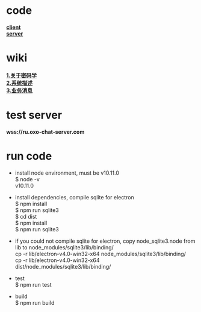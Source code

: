 # code
**[client](https://github.com/oxogenesis/oxo-chat-client)**  
**[server](https://github.com/oxogenesis/oxo-chat-server)**  

# wiki
**[1.关于密码学](https://github.com/oxogenesis/oxo-chat-client/wiki/1.%E5%85%B3%E4%BA%8E%E5%AF%86%E7%A0%81%E5%AD%A6)**  
**[2.系统描述](https://github.com/oxogenesis/oxo-chat-client/wiki/2.%E7%B3%BB%E7%BB%9F%E6%8F%8F%E8%BF%B0)**  
**[3.业务消息](https://github.com/oxogenesis/oxo-chat-client/wiki/3.%E4%B8%9A%E5%8A%A1%E6%B6%88%E6%81%AF)**  

# test server
**wss://ru.oxo-chat-server.com**  


# run code
* install node environment, must be v10.11.0  
$ node -v  
v10.11.0  

* install dependencies, compile sqlite for electron  
$ npm install  
$ npm run sqlite3  
$ cd dist  
$ npm install  
$ npm run sqlite3  

* if you could not compile sqlite for electron, copy node_sqlite3.node from lib to node_modules/sqlite3/lib/binding/  
cp -r lib/electron-v4.0-win32-x64 node_modules/sqlite3/lib/binding/  
cp -r lib/electron-v4.0-win32-x64 dist/node_modules/sqlite3/lib/binding/  

* test  
$ npm run test  

* build  
$ npm run build  

